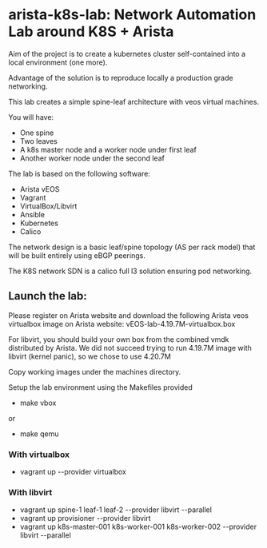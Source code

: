 # arista-k8s-lab: Network Automation Lab around K8S + Arista

Aim of the project is to create a kubernetes cluster self-contained into a local environment (one more).

Advantage of the solution is to reproduce locally a production grade networking.

This lab creates a simple spine-leaf architecture with veos virtual machines.

You will have:
* One spine
* Two leaves
* A k8s master node and a worker node under first leaf
* Another worker node under the second leaf

The lab is based on the following software:
* Arista vEOS
* Vagrant
* VirtualBox/Libvirt
* Ansible
* Kubernetes
* Calico

The network design is a basic leaf/spine topology (AS per rack model) that will be built entirely using eBGP peerings.

The K8S network SDN is a calico full l3 solution ensuring pod networking.

## Launch the lab:

Please register on Arista website and download the following Arista veos virtualbox image on Arista website: vEOS-lab-4.19.7M-virtualbox.box

For libvirt, you should build your own box from the combined vmdk distributed by Arista. We did not succeed trying to run 4.19.7M image with libvirt (kernel panic), so we chose to use 4.20.7M

Copy working images under the machines directory.

Setup the lab environment using the Makefiles provided

* make vbox

or

* make qemu

### With virtualbox

* vagrant up --provider virtualbox

### With libvirt

* vagrant up spine-1 leaf-1 leaf-2 --provider libvirt --parallel
* vagrant up provisioner --provider libvirt
* vagrant up k8s-master-001 k8s-worker-001 k8s-worker-002 --provider libvirt --parallel
